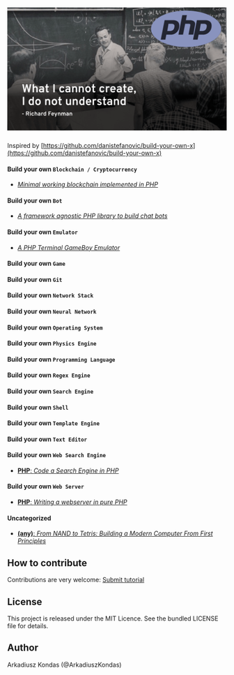 # ![Build your own X in PHP](feynman.png)

Inspired by [https://github.com/danistefanovic/build-your-own-x](https://github.com/danistefanovic/build-your-own-x)

#### Build your own `Blockchain / Cryptocurrency`

* [_Minimal working blockchain implemented in PHP_](https://github.com/akondas/php-blockchain)

#### Build your own `Bot`

* [_A framework agnostic PHP library to build chat bots_](https://github.com/botman/botman)

#### Build your own `Emulator`

* [_A PHP Terminal GameBoy Emulator_](https://github.com/gabrielrcouto/php-terminal-gameboy-emulator)

#### Build your own `Game`

#### Build your own `Git`

#### Build your own `Network Stack`

#### Build your own `Neural Network`

#### Build your own `Operating System`

#### Build your own `Physics Engine`

#### Build your own `Programming Language`

#### Build your own `Regex Engine`

#### Build your own `Search Engine`

#### Build your own `Shell`

#### Build your own `Template Engine`

#### Build your own `Text Editor`

#### Build your own `Web Search Engine`

* [**PHP**: _Code a Search Engine in PHP_](https://boyter.org/2013/01/code-for-a-search-engine-in-php-part-1/)

#### Build your own `Web Server`

* [**PHP**: _Writing a webserver in pure PHP_](http://station.clancats.com/writing-a-webserver-in-pure-php/)

#### Uncategorized

* [**(any)**: _From NAND to Tetris: Building a Modern Computer From First Principles_](http://nand2tetris.org/)

## How to contribute

Contributions are very welcome: [Submit tutorial](https://github.com/akondas/build-your-own-x-in-php/issues/new)

## License

This project is released under the MIT Licence. See the bundled LICENSE file for details.

## Author

Arkadiusz Kondas (@ArkadiuszKondas)
